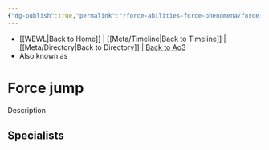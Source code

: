 ```yaml
---
{"dg-publish":true,"permalink":"/force-abilities-force-phenomena/force-jump/"}
---
```


- [[WEWL\|Back to Home]] | [[Meta/Timeline\|Back to Timeline]] | [[Meta/Directory\|Back to Directory]] | [Back to Ao3](https://archiveofourown.org/works/19334440/chapters/45992584)
- Also known as 

# Force jump
Description

**Specialists**
- 